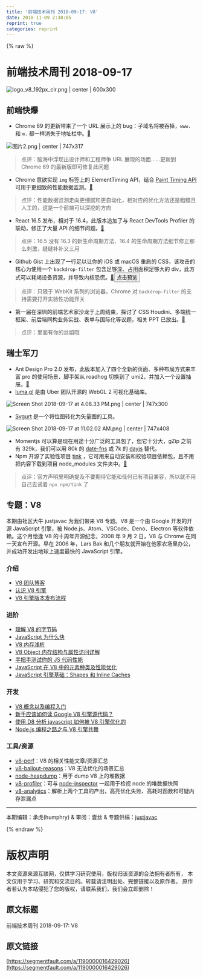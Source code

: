 ```yaml
---
title: '前端技术周刊 2018-09-17: V8' 
date: 2018-11-09 2:30:05
reprint: true
categories: reprint
---
```


{% raw %}
<h1 id="articleHeader0">&#x524D;&#x7AEF;&#x6280;&#x672F;&#x5468;&#x520A; 2018-09-17</h1><p><span class="img-wrap"><img data-src="/img/remote/1460000016429029?w=600&amp;h=300" src="https://static.alili.tech/img/remote/1460000016429029?w=600&amp;h=300" alt="logo_v8_192px_clr.png | center | 600x300" title="logo_v8_192px_clr.png | center | 600x300" style="cursor:pointer;display:inline"></span></p><h2 id="articleHeader1">&#x524D;&#x7AEF;&#x5FEB;&#x7206;</h2><ul><li>Chrome 69 &#x7684;&#x66F4;&#x65B0;&#x5E26;&#x6765;&#x4E86;&#x4E00;&#x4E2A; URL &#x5C55;&#x793A;&#x4E0A;&#x7684; bug&#xFF1A;&#x5B50;&#x57DF;&#x540D;&#x5C06;&#x88AB;&#x541E;&#x6389;&#xFF0C;<code>www.</code> &#x548C; <code>m.</code> &#x90FD;&#x4E00;&#x6837;&#x6D88;&#x5931;&#x4E8E;&#x5730;&#x5740;&#x680F;&#x4E2D;&#x3002;<a href="https://bugs.chromium.org/p/chromium/issues/detail?id=881410" rel="nofollow noreferrer" target="_blank">&#x1F517;</a></li></ul><p><span class="img-wrap"><img data-src="/img/remote/1460000016429030?w=890&amp;h=378" src="https://static.alili.tech/img/remote/1460000016429030?w=890&amp;h=378" alt="&#x56FE;&#x7247;2.png | center | 747x317" title="&#x56FE;&#x7247;2.png | center | 747x317" style="cursor:pointer;display:inline"></span></p><blockquote>&#x70B9;&#x8BC4;&#xFF1A;&#x8111;&#x6D77;&#x4E2D;&#x6D6E;&#x73B0;&#x51FA;&#x8BBE;&#x8BA1;&#x5E08;&#x548C;&#x5DE5;&#x7A0B;&#x5E08;&#x4E89; URL &#x5C55;&#x73B0;&#x7684;&#x573A;&#x9762;&#x2026;&#x2026;&#x66F4;&#x65B0;&#x5230; Chrome 69 &#x7684;&#x6700;&#x65B0;&#x7248;&#x5373;&#x53EF;&#x4FEE;&#x590D;&#x6B64;&#x95EE;&#x9898;</blockquote><ul><li>Chrome &#x610F;&#x6B32;&#x5B9E;&#x73B0; <code>img</code> &#x6807;&#x7B7E;&#x4E0A;&#x7684; ElementTiming API&#xFF0C;&#x7ED3;&#x5408; <a href="https://w3c.github.io/paint-timing/" rel="nofollow noreferrer" target="_blank">Paint Timing API</a> &#x53EF;&#x7528;&#x4E8E;&#x66F4;&#x7EC6;&#x81F4;&#x7684;&#x6027;&#x80FD;&#x6570;&#x636E;&#x76D1;&#x6D4B;&#x3002;<a href="https://groups.google.com/a/chromium.org/forum/#!msg/blink-dev/2twP4Xdd1VI/yFE1pbwVBgAJ" rel="nofollow noreferrer" target="_blank">&#x1F517;</a></li></ul><blockquote>&#x70B9;&#x8BC4;&#xFF1A;&#x6027;&#x80FD;&#x6570;&#x636E;&#x76D1;&#x6D4B;&#x8D70;&#x5411;&#x66F4;&#x7EC6;&#x817B;&#x548C;&#x66F4;&#x81EA;&#x52A8;&#x5316;&#xFF0C;&#x76F8;&#x5BF9;&#x5E94;&#x7684;&#x4F18;&#x5316;&#x65B9;&#x6CD5;&#x8FD8;&#x662F;&#x7C97;&#x7CD9;&#x4E14;&#x4EBA;&#x5DE5;&#x7684;&#xFF0C;&#x8FD9;&#x662F;&#x4E00;&#x4E2A;&#x524D;&#x7AEF;&#x53EF;&#x4EE5;&#x6DF1;&#x6316;&#x7684;&#x65B9;&#x5411;</blockquote><ul><li>React 16.5 &#x53D1;&#x5E03;&#xFF0C;&#x76F8;&#x5BF9;&#x4E8E; 16.4&#xFF0C;&#x6B64;&#x7248;&#x672C;&#x8FFD;&#x52A0;&#x4E86;&#x4E0E; React DevTools Profiler &#x7684;&#x8054;&#x52A8;&#xFF0C;&#x4FEE;&#x6B63;&#x4E86;&#x5927;&#x91CF; API &#x7684;&#x7EC6;&#x8282;&#x95EE;&#x9898;&#x3002;<a href="https://github.com/facebook/react/blob/master/CHANGELOG.md" rel="nofollow noreferrer" target="_blank">&#x1F517;</a></li></ul><blockquote>&#x70B9;&#x8BC4;&#xFF1A;16.5 &#x6CA1;&#x6709; 16.3 &#x7684;&#x65B0;&#x751F;&#x547D;&#x5468;&#x671F;&#x65B9;&#x6CD5;&#x3001;16.4 &#x7684;&#x751F;&#x547D;&#x5468;&#x671F;&#x65B9;&#x6CD5;&#x7EC6;&#x8282;&#x4FEE;&#x6B63;&#x90A3;&#x4E48;&#x523A;&#x6FC0;&#xFF0C;&#x7F1D;&#x7F1D;&#x8865;&#x8865;&#x53C8;&#x4E09;&#x6708;</blockquote><ul><li>Github Gist &#x4E0A;&#x51FA;&#x73B0;&#x4E86;&#x4E00;&#x884C;&#x8DB3;&#x4EE5;&#x8BA9;&#x4F60;&#x7684; iOS &#x6216; macOS &#x91CD;&#x542F;&#x7684; CSS&#xFF0C;&#x8BE5;&#x653B;&#x51FB;&#x7684;&#x6838;&#x5FC3;&#x4E3A;&#x4F7F;&#x7528;&#x4E00;&#x4E2A; <code>backdrop-filter</code> &#x5305;&#x542B;&#x8DB3;&#x591F;&#x6DF1;&#x3001;&#x5360;&#x7528;&#x9762;&#x79EF;&#x8DB3;&#x591F;&#x5927;&#x7684; div&#xFF0C;&#x6B64;&#x65B9;&#x5F0F;&#x53EF;&#x4EE5;&#x8017;&#x7AED;&#x8BBE;&#x5907;&#x8D44;&#x6E90;&#xFF0C;&#x5E76;&#x5BFC;&#x81F4;&#x5185;&#x6838;&#x6050;&#x614C;&#x3002;<a href="https://gist.github.com/pwnsdx/ce64de2760996a6c432f06d612e33aea" rel="nofollow noreferrer" target="_blank">&#x1F517;</a><button class="btn btn-xs btn-default ml10 preview" data-url="pwnsdx/ce64de2760996a6c432f06d612e33aea" data-typeid="1">&#x70B9;&#x51FB;&#x9884;&#x89C8;</button></li></ul><blockquote>&#x70B9;&#x8BC4;&#xFF1A;&#x53EA;&#x9650;&#x4E8E; WebKit &#x7CFB;&#x5217;&#x7684;&#x6D4F;&#x89C8;&#x5668;&#xFF0C;Chrome &#x5BF9; <code>backdrop-filter</code> &#x7684;&#x652F;&#x6301;&#x9700;&#x8981;&#x6253;&#x5F00;&#x5B9E;&#x9A8C;&#x6027;&#x529F;&#x80FD;&#x5F00;&#x5173;</blockquote><ul><li>&#x7B2C;&#x4E00;&#x5C4A;&#x5728;&#x6DF1;&#x5733;&#x7684;&#x524D;&#x7AEF;&#x827A;&#x672F;&#x5BB6;&#x6C99;&#x9F99;&#x4E8E;&#x4E0A;&#x5468;&#x7ED3;&#x675F;&#xFF0C;&#x63A2;&#x8BA8;&#x4E86; CSS Houdini&#x3001;&#x591A;&#x7AEF;&#x7EDF;&#x4E00;&#x6846;&#x67B6;&#x3001;&#x524D;&#x540E;&#x7AEF;&#x540C;&#x6784;&#x4E1A;&#x52A1;&#x5B9E;&#x6218;&#x3001;&#x8868;&#x5355;&#x4E0E;&#x56FD;&#x9645;&#x5316;&#x7B49;&#x8BAE;&#x9898;&#xFF0C;&#x76F8;&#x5173; PPT &#x5DF2;&#x653E;&#x51FA;&#x3002;<a href="https://artist.alibaba.com/" rel="nofollow noreferrer" target="_blank">&#x1F517;</a></li></ul><blockquote>&#x70B9;&#x8BC4;&#xFF1A;&#x91CC;&#x9762;&#x6709;&#x4F60;&#x7684;&#x4E1D;&#x59D0;&#x54E6;</blockquote><h2 id="articleHeader2">&#x745E;&#x58EB;&#x519B;&#x5200;</h2><ul><li>Ant Design Pro 2.0 &#x53D1;&#x5E03;&#xFF0C;&#x6B64;&#x7248;&#x672C;&#x52A0;&#x5165;&#x4E86;&#x56DB;&#x4E2A;&#x5168;&#x65B0;&#x7684;&#x9875;&#x9762;&#x3001;&#x591A;&#x79CD;&#x5E03;&#x5C40;&#x65B9;&#x5F0F;&#x6765;&#x4E30;&#x5BCC; pro &#x7684;&#x4F7F;&#x7528;&#x573A;&#x666F;&#x3001;&#x811A;&#x624B;&#x67B6;&#x4ECE; roadhog &#x5207;&#x6362;&#x5230;&#x4E86; umi2&#xFF0C;&#x5E76;&#x52A0;&#x5165;&#x4E00;&#x4E2A;&#x8BBE;&#x7F6E;&#x62BD;&#x5C49;&#x3002;<a href="https://www.yuque.com/ant-design/ant-design-pro/ant_design_pro_2.0_is_out" rel="nofollow noreferrer" target="_blank">&#x1F517;</a></li><li><a href="https://github.com/uber/luma.gl" rel="nofollow noreferrer" target="_blank">luma.gl</a> &#x662F;&#x7531; Uber &#x56E2;&#x961F;&#x5F00;&#x6E90;&#x7684; WebGL 2 &#x53EF;&#x89C6;&#x5316;&#x57FA;&#x7840;&#x5E93;&#x3002;</li></ul><p><span class="img-wrap"><img data-src="/img/remote/1460000016429031?w=1696&amp;h=682" src="https://static.alili.tech/img/remote/1460000016429031?w=1696&amp;h=682" alt="Screen Shot 2018-09-17 at 4.08.33 PM.png | center | 747x300" title="Screen Shot 2018-09-17 at 4.08.33 PM.png | center | 747x300" style="cursor:pointer;display:inline"></span></p><ul><li><a href="https://svgurt.com/" rel="nofollow noreferrer" target="_blank">Svgurt</a> &#x662F;&#x4E00;&#x4E2A;&#x5C06;&#x4F4D;&#x56FE;&#x8F6C;&#x5316;&#x4E3A;&#x77E2;&#x91CF;&#x56FE;&#x7684;&#x5DE5;&#x5177;&#x3002;</li></ul><p><span class="img-wrap"><img data-src="/img/remote/1460000016429032?w=936&amp;h=511" src="https://static.alili.tech/img/remote/1460000016429032?w=936&amp;h=511" alt="Screen Shot 2018-09-17 at 11.02.02 AM.png | center | 747x408" title="Screen Shot 2018-09-17 at 11.02.02 AM.png | center | 747x408" style="cursor:pointer;display:inline"></span></p><ul><li>Momentjs &#x53EF;&#x4EE5;&#x7B97;&#x662F;&#x73B0;&#x5728;&#x7528;&#x9014;&#x5341;&#x5206;&#x5E7F;&#x6CDB;&#x7684;&#x5DE5;&#x5177;&#x5305;&#x4E86;&#xFF0C;&#x4F46;&#x5B83;&#x5341;&#x5206;&#x5927;&#xFF0C;gZip &#x4E4B;&#x524D;&#x6709; 329k&#xFF0C;&#x6211;&#x4EEC;&#x53EF;&#x4EE5;&#x7528; 80k &#x7684; <a href="https://date-fns.org/" rel="nofollow noreferrer" target="_blank">date-fns</a> &#x6216; 7k &#x7684; <a href="https://github.com/iamkun/dayjs" rel="nofollow noreferrer" target="_blank">dayjs</a> &#x66FF;&#x4EE3;&#x3002;</li><li>Npm &#x5F00;&#x6E90;&#x4E86;&#x5B9E;&#x9A8C;&#x6027;&#x9879;&#x76EE; <a href="https://github.com/npm/tink" rel="nofollow noreferrer" target="_blank">tink</a> &#xFF0C;&#x5B83;&#x53EF;&#x7528;&#x6765;&#x81EA;&#x52A8;&#x5B89;&#x88C5;&#x548C;&#x6821;&#x9A8C;&#x9879;&#x76EE;&#x4F9D;&#x8D56;&#x5305;&#xFF0C;&#x4E14;&#x4E0D;&#x7528;&#x628A;&#x5185;&#x5BB9;&#x4E0B;&#x8F7D;&#x5230;&#x9879;&#x76EE; node_modules &#x6587;&#x4EF6;&#x5939;&#x4E2D;&#x3002;<a href="https://blog.npmjs.org/post/178027064160/next-generation-package-management" rel="nofollow noreferrer" target="_blank">&#x1F517;</a></li></ul><blockquote>&#x70B9;&#x8BC4;&#xFF1A;&#x5B98;&#x65B9;&#x58F0;&#x660E;&#x91CC;&#x660E;&#x786E;&#x63D0;&#x53CA;&#x4E0D;&#x8981;&#x671F;&#x5F85;&#x5B83;&#x80FD;&#x548C;&#x4EFB;&#x4F55;&#x5DF2;&#x6709;&#x9879;&#x76EE;&#x517C;&#x5BB9;&#xFF0C;&#x6240;&#x4EE5;&#x5C31;&#x4E0D;&#x7528;&#x81EA;&#x5DF1;&#x53BB;&#x8BD5;&#x7740; <code>npx npm/tink</code> &#x4E86;</blockquote><h2 id="articleHeader3">&#x4E13;&#x9898;&#xFF1A;V8</h2><p>&#x672C;&#x671F;&#x7531;&#x793E;&#x533A;&#x5927;&#x725B; justjavac &#x4E3A;&#x6211;&#x4EEC;&#x5E26;&#x6765; V8 &#x4E13;&#x9898;&#x3002;V8 &#x662F;&#x4E00;&#x4E2A;&#x7531; Google &#x5F00;&#x53D1;&#x7684;&#x5F00;&#x6E90; JavaScript &#x5F15;&#x64CE;&#xFF0C;&#x88AB; Node.js&#x3001;Atom&#x3001;VSCode&#x3001;Deno&#x3001;Electron &#x7B49;&#x8F6F;&#x4EF6;&#x4F9D;&#x8D56;&#x3002;&#x8FD9;&#x4E2A;&#x6708;&#x6070;&#x9022; V8 &#x7684;&#x5341;&#x5468;&#x5E74;&#x5F00;&#x6E90;&#x7EAA;&#x5FF5;&#xFF0C;2008 &#x5E74; 9 &#x6708; 2 &#x65E5;&#xFF0C;V8 &#x4E0E; Chrome &#x5728;&#x540C;&#x4E00;&#x5929;&#x5BA3;&#x5E03;&#x5F00;&#x6E90;&#x3002;&#x65E9;&#x5728; 2006 &#x5E74;&#xFF0C;Lars Bak &#x548C;&#x51E0;&#x4E2A;&#x670B;&#x53CB;&#x5C31;&#x5F00;&#x59CB;&#x5728;&#x4ED6;&#x5BB6;&#x519C;&#x573A;&#x91CC;&#x529E;&#x516C;&#xFF0C;&#x5E76;&#x6210;&#x529F;&#x5F00;&#x53D1;&#x51FA;&#x5730;&#x7403;&#x4E0A;&#x901F;&#x5EA6;&#x6700;&#x5FEB;&#x7684; JavaScript &#x5F15;&#x64CE;&#x3002;</p><h3 id="articleHeader4">&#x4ECB;&#x7ECD;</h3><ul><li><a href="https://v8project.blogspot.com" rel="nofollow noreferrer" target="_blank">V8 &#x56E2;&#x961F;&#x535A;&#x5BA2;</a></li><li><a href="https://zhuanlan.zhihu.com/p/27628685" rel="nofollow noreferrer" target="_blank">&#x8BA4;&#x8BC6; V8 &#x5F15;&#x64CE;</a></li><li><a href="https://zhuanlan.zhihu.com/p/35038142" rel="nofollow noreferrer" target="_blank">V8 &#x5F15;&#x64CE;&#x7248;&#x672C;&#x53D1;&#x5E03;&#x6D41;&#x7A0B;</a></li></ul><h3 id="articleHeader5">&#x8FDB;&#x9636;</h3><ul><li><a href="https://zhuanlan.zhihu.com/p/28590489" rel="nofollow noreferrer" target="_blank">&#x7406;&#x89E3; V8 &#x7684;&#x5B57;&#x8282;&#x7801;</a></li><li><a href="https://zhuanlan.zhihu.com/p/41130608" rel="nofollow noreferrer" target="_blank">JavaScript &#x4E3A;&#x4EC0;&#x4E48;&#x5FEB;</a></li><li><a href="https://zhuanlan.zhihu.com/p/33816534" rel="nofollow noreferrer" target="_blank">V8 &#x5185;&#x5B58;&#x6D45;&#x6790;</a></li><li><a href="https://zhuanlan.zhihu.com/p/24982678" rel="nofollow noreferrer" target="_blank">V8 Object &#x5185;&#x5B58;&#x7ED3;&#x6784;&#x4E0E;&#x5C5E;&#x6027;&#x8BBF;&#x95EE;&#x8BE6;&#x89E3;</a></li><li><a href="https://cnodejs.org/topic/58b562f97872ea0864fee1a7" rel="nofollow noreferrer" target="_blank">&#x624B;&#x628A;&#x624B;&#x6D4B;&#x8BD5;&#x4F60;&#x7684; JS &#x4EE3;&#x7801;&#x6027;&#x80FD;</a></li><li><a href="https://zhuanlan.zhihu.com/p/29638866" rel="nofollow noreferrer" target="_blank">JavaScript &#x5728; V8 &#x4E2D;&#x7684;&#x5143;&#x7D20;&#x79CD;&#x7C7B;&#x53CA;&#x6027;&#x80FD;&#x4F18;&#x5316;</a></li><li><a href="https://zhuanlan.zhihu.com/p/38202123" rel="nofollow noreferrer" target="_blank">JavaScript &#x5F15;&#x64CE;&#x57FA;&#x7840;&#xFF1A;Shapes &#x548C; Inline Caches</a></li></ul><h3 id="articleHeader6">&#x5F00;&#x53D1;</h3><ul><li><a href="https://zhuanlan.zhihu.com/p/35371048" rel="nofollow noreferrer" target="_blank">V8 &#x6982;&#x5FF5;&#x4EE5;&#x53CA;&#x7F16;&#x7A0B;&#x5165;&#x95E8;</a></li><li><a href="https://www.zhihu.com/question/39014659" rel="nofollow noreferrer" target="_blank">&#x65B0;&#x624B;&#x5E94;&#x8BE5;&#x5982;&#x4F55;&#x8BFB; Google V8 &#x5F15;&#x64CE;&#x6E90;&#x4EE3;&#x7801;&#xFF1F;</a></li><li><a href="https://zhuanlan.zhihu.com/p/25122691" rel="nofollow noreferrer" target="_blank">&#x4F7F;&#x7528; D8 &#x5206;&#x6790; javascript &#x5982;&#x4F55;&#x88AB; V8 &#x5F15;&#x64CE;&#x4F18;&#x5316;&#x7684;</a></li><li><a href="https://cnodejs.org/topic/57590ff62ad3c06f1aa3d571" rel="nofollow noreferrer" target="_blank">Node.js &#x7F16;&#x7A0B;&#x4E4B;&#x8DEF;&#x4E4B;&#x4E0E; V8 &#x5F15;&#x64CE;&#x5171;&#x821E;</a></li></ul><h3 id="articleHeader7">&#x5DE5;&#x5177;/&#x8D44;&#x6E90;</h3><ul><li><a href="https://github.com/thlorenz/v8-perf" rel="nofollow noreferrer" target="_blank">v8-perf</a>&#xFF1A;V8 &#x7684;&#x76F8;&#x5173;&#x6027;&#x80FD;&#x6587;&#x7AE0;/&#x8D44;&#x6E90;&#x6C47;&#x603B;</li><li><a href="https://github.com/vhf/v8-bailout-reasons" rel="nofollow noreferrer" target="_blank">v8-bailout-reasons</a>&#xFF1A;V8 &#x65E0;&#x6CD5;&#x4F18;&#x5316;&#x7684;&#x573A;&#x666F;&#x6C47;&#x603B;</li><li><a href="https://github.com/bnoordhuis/node-heapdump" rel="nofollow noreferrer" target="_blank">node-heapdump</a>&#xFF1A;&#x7528;&#x4E8E; dump V8 &#x4E0A;&#x7684;&#x5806;&#x6570;&#x636E;</li><li><a href="https://github.com/node-inspector/v8-profiler" rel="nofollow noreferrer" target="_blank">v8-profiler</a>&#xFF1A;&#x53EF;&#x4E0E; <a href="https://github.com/node-inspector/node-inspector" rel="nofollow noreferrer" target="_blank">node-inspector</a> &#x4E00;&#x8D77;&#x7528;&#x4E8E;&#x68C0;&#x89C6; node &#x7684;&#x5806;&#x6570;&#x636E;&#x5FEB;&#x7167;</li><li><a href="https://github.com/hyj1991/v8-analytics" rel="nofollow noreferrer" target="_blank">v8-analytics</a>&#xFF1A;&#x89E3;&#x6790;&#x4E0A;&#x4E24;&#x4E2A;&#x5DE5;&#x5177;&#x7684;&#x4EA7;&#x51FA;&#xFF0C;&#x9AD8;&#x4EAE;&#x4F18;&#x5316;&#x5931;&#x8D25;&#x3001;&#x9AD8;&#x8017;&#x65F6;&#x51FD;&#x6570;&#x548C;&#x53EF;&#x7591;&#x5185;&#x5B58;&#x6CC4;&#x6F0F;&#x70B9;</li></ul><hr><p>&#x672C;&#x671F;&#x7F16;&#x8F91;&#xFF1A;&#x627F;&#x864E;(humphry) &amp; &#x5BA1;&#x9605;&#xFF1A;&#x58F9;&#x4E1D; &amp; &#x4E13;&#x9898;&#x4F9B;&#x7A3F;&#xFF1A;<a href="https://github.com/justjavac" rel="nofollow noreferrer" target="_blank">justjavac</a></p>
{% endraw %}

# 版权声明
本文资源来源互联网，仅供学习研究使用，版权归该资源的合法拥有者所有，
本文仅用于学习、研究和交流目的。转载请注明出处、完整链接以及原作者。
原作者若认为本站侵犯了您的版权，请联系我们，我们会立即删除！

## 原文标题
前端技术周刊 2018-09-17: V8

## 原文链接
[https://segmentfault.com/a/1190000016429026](https://segmentfault.com/a/1190000016429026)

